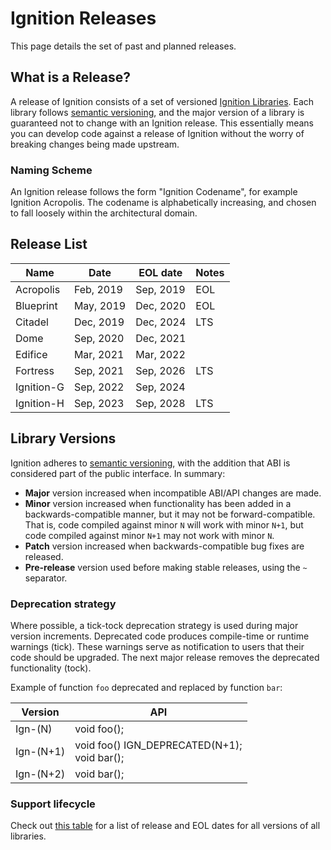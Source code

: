 # Ignition Releases

This page details the set of past and planned releases.

## What is a Release?

A release of Ignition consists of a set of versioned [Ignition Libraries](/libs). Each library follows [semantic versioning](https://semver.org), and the major version of a library is guaranteed not to change with an Ignition release. This essentially means you can develop code against a release of Ignition without the worry of breaking changes being made upstream.

### Naming Scheme

An Ignition release follows the form "Ignition Codename", for example Ignition Acropolis. The codename is alphabetically increasing, and chosen to fall loosely within the architectural domain.

## Release List

| Name       | Date      | EOL date  | Notes |
|------------|-----------|-----------|-------|
| Acropolis  | Feb, 2019 | Sep, 2019 | EOL   |
| Blueprint  | May, 2019 | Dec, 2020 | EOL   |
| Citadel    | Dec, 2019 | Dec, 2024 | LTS   |
| Dome       | Sep, 2020 | Dec, 2021 |       |
| Edifice    | Mar, 2021 | Mar, 2022 |       |
| Fortress   | Sep, 2021 | Sep, 2026 | LTS   |
| Ignition-G | Sep, 2022 | Sep, 2024 |       |
| Ignition-H | Sep, 2023 | Sep, 2028 | LTS   |

## Library Versions

Ignition adheres to [semantic versioning](https://semver.org), with the
addition that ABI is considered part of the public interface. In summary:

* **Major** version increased when incompatible ABI/API changes are made.
* **Minor** version increased when functionality has been added in a
  backwards-compatible manner, but it may not be forward-compatible. That is,
  code compiled against minor `N` will work with minor `N+1`, but code compiled
  against minor `N+1` may not work with minor `N`.
* **Patch** version increased when backwards-compatible bug fixes are released.
* **Pre-release** version used before making stable releases, using the `~`
  separator.

### Deprecation strategy

Where possible, a tick-tock deprecation strategy is used during major version
increments. Deprecated code produces compile-time or runtime warnings (tick).
These warnings serve as notification to users that their code should be upgraded.
The next major release removes the deprecated functionality (tock).

Example of function `foo` deprecated and replaced by function `bar`:

Version     | API
----------- | ---
Ign-(N)     | void foo();
Ign-(N+1)   | void foo() IGN_DEPRECATED(N+1); <br> void bar();
Ign-(N+2)   | void bar();

### Support lifecycle

Check out [this table](https://github.com/ignitionrobotics/docs/blob/master/tools/versions.md)
for a list of release and EOL dates for all versions of all libraries.

